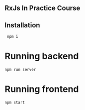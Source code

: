 
## RxJs In Practice Course


## Installation
```
 npm i
```

# Running backend

```
npm run server
```

# Running frontend

```
npm start
```
